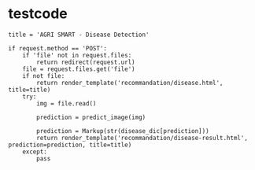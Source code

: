 # testcode



    title = 'AGRI SMART - Disease Detection'

    if request.method == 'POST':
        if 'file' not in request.files:
            return redirect(request.url)
        file = request.files.get('file')
        if not file:
            return render_template('recommandation/disease.html', title=title)
        try:
            img = file.read()

            prediction = predict_image(img)

            prediction = Markup(str(disease_dic[prediction]))
            return render_template('recommandation/disease-result.html', prediction=prediction, title=title)
        except:
            pass
